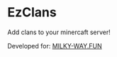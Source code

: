 # EzClans

Add clans to your minercaft server!

Developed for: [MILKY-WAY.FUN](https://milky-way.fun)
